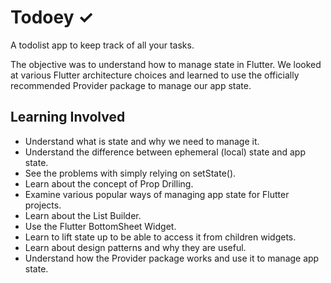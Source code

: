 # Todoey ✓
A todolist app to keep track of all your tasks.

The objective was to understand how to manage state in Flutter. We looked at various Flutter architecture choices and learned to use the officially recommended Provider package to manage our app state.

## Learning Involved

- Understand what is state and why we need to manage it.
- Understand the difference between ephemeral (local) state and app state.
- See the problems with simply relying on setState().
- Learn about the concept of Prop Drilling.
- Examine various popular ways of managing app state for Flutter projects.
- Learn about the List Builder.
- Use the Flutter BottomSheet Widget.
- Learn to lift state up to be able to access it from children widgets.
- Learn about design patterns and why they are useful.
- Understand how the Provider package works and use it to manage app state.
